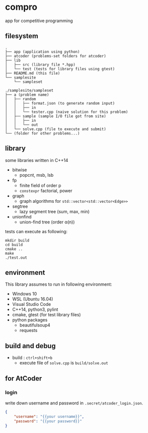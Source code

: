 # compro
app for competitive programming

## filesystem

```
.
├── app (application using python)
├── atcoder (problems-set folders for atcoder)
├── lib
│   ├── src (library file *.hpp)
│   └── test (tests for library files using gtest)
├── README.md (this file)
└── samplesite 
    └── sampleset

./samplesite/sampleset
├── a (problem name)
│   ├── random
│   │   ├── format.json (to generate random input)
│   │   ├── in
│   │   └── tester.cpp (naive solution for this problem)
│   ├── sample (sample I/O file got from site)
│   │   ├── in
│   │   └── out
│   └── solve.cpp (file to execute and submit)
└── (folder for other problems...)
```

## library

some libraries written in C++14

- bitwise
    - popcnt, msb, lsb
- fp
    - finite field of order p
    - `constexpr` factorial, power
- graph
    - graph algorithms for `std::vector<std::vector<Edge>>`
- segtree
    - lazy segment tree (sum, max, min)
- unionfind
    - union-find tree (order α(n))

tests can execute as following:
```
mkdir build
cd build
cmake ..
make
./test.out
```

## environment

This library assumes to run in following environment:

- Windows 10
- WSL (Ubuntu 16.04)
- Visual Studio Code
- C++14, python3, pylint
- cmake, gtest (for test library files)
- python packages
    - beautifulsoup4
    - requests


## build and debug

- build : `ctrl+shift+b`
    - execute file of `solve.cpp` is `build/solve.out`

## for AtCoder

### login

write down username and password in `.secret/atcoder_login.json`.

```json
{
    "username": "{{your username}}",
    "password": "{{your password}}"
}
```